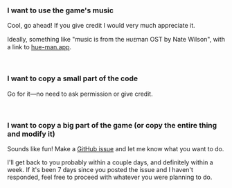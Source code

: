 ### I want to use the game's music

Cool, go ahead! If you give credit I would very much appreciate it.

Ideally, something like "music is from the ʜᴜᴇman OST by Nate Wilson", with a link to [hue-man.app](https://hue-man.app/).

<br>

### I want to copy a small part of the code

Go for it—no need to ask permission or give credit.

<br>

### I want to copy a big part of the game (or copy the entire thing and modify it)

Sounds like fun! Make a [GitHub issue](https://github.com/nate-thegrate/hueman/issues/new?template=anything.md) and let me know what you want to do.

I'll get back to you probably within a couple days, and definitely within a week. If it's been 7 days since you posted the issue and I haven't responded, feel free to proceed with whatever you were planning to do.
